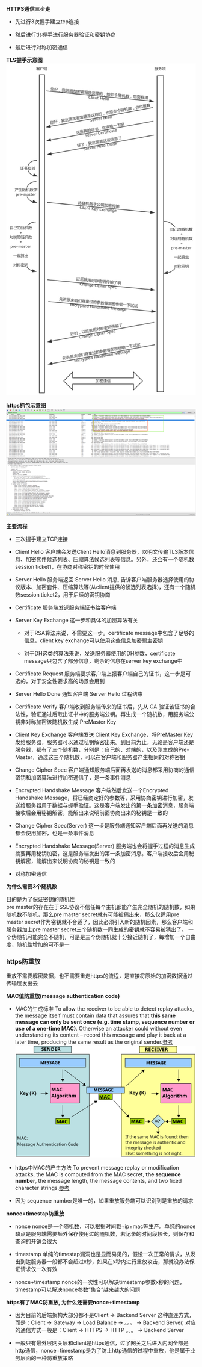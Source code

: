 __HTTPS通信三步走__

* 先进行3次握手建立tcp连接

* 然后进行tls握手进行服务器验证和密钥协商

* 最后进行对称加密通信

__TLS握手示意图__  
![TLS握手示意图](./pic/tls_shakehand.png)

__https抓包示意图__  
![HTTPS通信抓包示意图](./pic/https_communication_wireshark.png)

__主要流程__

* 三次握手建立TCP连接

* Client Hello
客户端会发送Client Hello消息到服务器，以明文传输TLS版本信息、加密套件候选列表、压缩算法候选列表等信息。另外，还会有一个随机数session ticket1，在协商对称密钥的时候使用

* Server Hello
服务端返回 Server Hello 消息, 告诉客户端服务器选择使用的协议版本、加密套件、压缩算法等(从client提供的候选列表选择)，还有一个随机数session ticket2，用于后续的密钥协商

* Certificate
服务端发送服务端证书给客户端

* Server Key Exchange
这一步和具体的加密算法有关
    * 对于RSA算法来说，不需要这一步。certificate message中包含了足够的信息，client key exchange可以使用这些信息加密预主密钥

    * 对于DH这类的算法来说，发送服务器使用的DH参数，certificate message只包含了部分信息，剩余的信息在server key exchange中

* Certificate Request
服务端要求客户端上报客户端自己的证书，这一步是可选的，对于安全性要求高的场景会用到

* Server Hello Done
通知客户端 Server Hello 过程结束

* Certificate Verify
客户端收到服务端传来的证书后，先从 CA 验证该证书的合法性，验证通过后取出证书中的服务端公钥。再生成一个随机数，用服务端公钥非对称加密该随机数生成 PreMaster Key

* Client Key Exchange
客户端发送 Client Key Exchange，将PreMaster Key发给服务器，服务器可以通过私钥解密出来。到目前为止，无论是客户端还是服务器，都有了三个随机数，分别是：自己的、对端的，以及刚生成的Pre-Master，通过这三个随机数，可以在客户端和服务器产生相同的对称密钥

* Change Cipher Spec
客户端通知服务端后面再发送的消息都采用协商的通信密钥和加密算法进行加密通信了，是一条事件消息

* Encrypted Handshake Message
客户端然后发送一个Encrypted Handshake Message，将已经商定好的参数等，采用协商密钥进行加密，发送给服务器用于数据与握手验证。这是客户端发出的第一条加密消息，服务端接收后会用秘钥解密，能解出来说明前面协商出来的秘钥是一致的

* Change Cipher Spec(Server)
这一步是服务端通知客户端后面再发送的消息都会使用加密，也是一条事件消息

* Encrypted Handshake Message(Server)
服务端也会将握手过程的消息生成摘要再用秘钥加密，这是服务端发出的第一条加密消息。客户端接收后会用秘钥解密，能解出来说明协商的秘钥是一致的

* 对称加密通信

__为什么需要3个随机数__

目的是为了保证密钥的随机性  
pre master的存在在于SSL协议不信任每个主机都能产生完全随机的随机数，如果随机数不随机，那么pre master secret就有可能被猜出来，那么仅适用pre master secret作为密钥就不合适了，因此必须引入新的随机因素，那么客户端和服务器加上pre master secret三个随机数一同生成的密钥就不容易被猜出了。 一个伪随机可能完全不随机，可是是三个伪随机就十分接近随机了，每增加一个自由度，随机性增加的可不是一

### https防重放

重放不需要解密数据，也不需要重走https的流程，是直接将原始的加密数据通过传输层发出去


__MAC值防重放(message authentication code)__

* MAC的生成标准
To allow the receiver to be able to detect replay attacks, the message itself must contain data that assures that **this same message can only be sent once (e.g. time stamp, sequence number or use of a one-time MAC)**. Otherwise an attacker could without even understanding its content – record this message and play it back at a later time, producing the same result as the original sender.[参考](https://en.wikipedia.org/wiki/Message_authentication_code#An_example_of_MAC_use)
![MAC](./pic/https_MAC.svg)

* https中MAC的产生方法
 To prevent message replay or modification attacks, the MAC is computed from the MAC secret, **the sequence number**, the message length, the message contents, and two fixed character strings.[参考](https://tools.ietf.org/html/rfc4346#appendix-F.2)

* 因为 sequence number是唯一的，如果重放服务端可以识别到是重放的请求


__nonce+timestap防重放__

* nonce
nonce是一个随机数，可以根据时间戳+ip+mac等生产。单纯的nonce缺点是服务端需要额外保存使用过的随机数，若记录的时间段较长，则保存和查询的开销会很大  

* timestamp
单纯的timestap漏洞也是显而易见的，假设一次正常的请求，从发出到达服务器一般都不会超过x秒，如果在x秒内进行重放攻击，那就没办法保证请求仅一次有效

* nonce+timestamp
nonce的一次性可以解决timestamp参数x秒的问题，timestamp可以解决nonce参数“集合”越来越大的问题


__https有了MAC防重放, 为什么还需要nonce+timestamp__

* 因为目前的后端架构大部分都不是Client -> Backend Server 这种直连方式，而是：Client -> Gateway -> Load Balance -> 。。。 -> Backend Server, 对应的通信方式一般是：Client -> HTTPS -> HTTP 。。。 -> Backend Server

* 一般只有最外层网关层和client是https通信，过了网关之后进入内网全部是http通信，nonce+timestamp是为了防止http通信的过程中重放，他是属于业务层面的一种防重放策略
